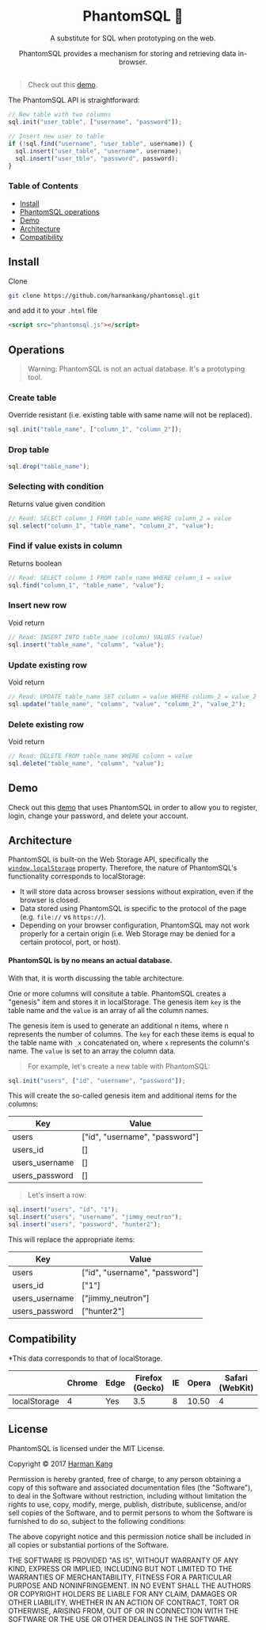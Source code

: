 <h1 align="center">PhantomSQL 👻</h1>
<p align="center">A substitute for SQL when prototyping on the web.</p>
<p align="center">PhantomSQL provides a mechanism for storing and retrieving data in-browser.</p>

##

> Check out this [demo](https://harmankang.github.io/web-demos/registration-demo/index.html).

The PhantomSQL API is straightforward:

```javascript
// New table with two columns
sql.init("user_table", ["username", "password"]);

// Insert new user to table
if (!sql.find("username", "user_table", username)) {
  sql.insert("user_table", "username", username);
  sql.insert("user_tble", "password", password);
}
```
### Table of Contents
- [Install](#install)
- [PhantomSQL operations](#operations)
- [Demo](#demo)
- [Architecture](#architecture)
- [Compatibility](#compatibility)

## Install

Clone

```sh
git clone https://github.com/harmankang/phantomsql.git
```
and add it to your `.html` file

```html
<script src="phantomsql.js"></script>
```

## Operations

> Warning: PhantomSQL is not an actual database. It's a prototyping tool.

### Create table
Override resistant (i.e. existing table with same name will not be replaced).
```javascript
sql.init("table_name", ["column_1", "column_2"]);
```
### Drop table
```javascript
sql.drop("table_name");
```
### Selecting with condition
Returns value given condition
```javascript
// Read: SELECT column_1 FROM table_name WHERE column_2 = value
sql.select("column_1", "table_name", "column_2", "value");
```
### Find if value exists in column
Returns boolean
```javascript
// Read: SELECT column_1 FROM table_name WHERE column_1 = value
sql.find("column_1", "table_name", "value");
```
### Insert new row
Void return
```javascript
// Read: INSERT INTO table_name (column) VALUES (value)
sql.insert("table_name", "column", "value");
```
### Update existing row
Void return
```javascript
// Read: UPDATE table_name SET column = value WHERE column_2 = value_2
sql.update("table_name", "column", "value", "column_2", "value_2");
```
### Delete existing row
Void return
```javascript
// Read: DELETE FROM table_name WHERE column = value
sql.delete("table_name", "column", "value");
```

## Demo

Check out this [demo](https://harmankang.github.io/web-demos/registration-demo/index.html) that uses PhantomSQL in order to allow you to register, login, change your password, and delete your account.

## Architecture

PhantomSQL is built-on the Web Storage API, specifically the [`window.localStorage`](https://developer.mozilla.org/en-US/docs/Web/API/Window/localStorage) property. Therefore, the nature of PhantomSQL's functionality corresponds to localStorage:

- It will store data across browser sessions without expiration, even if the browser is closed.
- Data stored using PhantomSQL is specific to the protocol of the page (e.g. `file://` vs `https://`).
- Depending on your browser configuration, PhantomSQL may not work properly for a certain origin (i.e. Web Storage may be denied for a certain protocol, port, or host).

#### PhantomSQL is by no means an actual database. 

With that, it is worth discussing the table architecture.

One or more columns will consitute a table. PhantomSQL creates a "genesis" item and stores it in localStorage. The genesis item `key` is the table name and the `value` is an array of all the column names.

The genesis item is used to generate an additional n items, where n represents the number of columns. The `key` for each these items is equal to the table name with `_x` concatenated on, where `x` represents the column's name. The `value` is set to an array the column data.

> For example, let's create a new table with PhantomSQL:

```javascript
sql.init("users", ["id", "username", "password"]);
```
This will create the so-called genesis item and additional items for the columns:

|Key | Value |
| --- | --- |
| users | ["id", "username", "password"] |
| users_id | [] |
| users_username | [] |
| users_password | [] |

> Let's insert a row:

```javascript
sql.insert("users", "id", "1");
sql.insert("users", "username", "jimmy_neutron");
sql.insert("users", "password", "hunter2");
```
This will replace the appropriate items:

|Key | Value |
| --- | --- |
| users | ["id", "username", "password"] |
| users_id | ["1"] |
| users_username | ["jimmy_neutron"] |
| users_password | ["hunter2"] |

## Compatibility
*This data corresponds to that of localStorage. 

| | Chrome | Edge | Firefox (Gecko) | IE | Opera | Safari (WebKit) |
| --- | --- | --- | --- | --- | --- | --- |
| localStorage | 4 | Yes | 3.5 | 8 | 10.50 | 4 |

## License

PhantomSQL is licensed under the MIT License.

Copyright &copy; 2017 [Harman Kang](https://github.com/harmankang)

Permission is hereby granted, free of charge, to any person obtaining a copy
of this software and associated documentation files (the "Software"), to deal
in the Software without restriction, including without limitation the rights
to use, copy, modify, merge, publish, distribute, sublicense, and/or sell
copies of the Software, and to permit persons to whom the Software is
furnished to do so, subject to the following conditions:

The above copyright notice and this permission notice shall be included in all
copies or substantial portions of the Software.

THE SOFTWARE IS PROVIDED "AS IS", WITHOUT WARRANTY OF ANY KIND, EXPRESS OR
IMPLIED, INCLUDING BUT NOT LIMITED TO THE WARRANTIES OF MERCHANTABILITY,
FITNESS FOR A PARTICULAR PURPOSE AND NONINFRINGEMENT. IN NO EVENT SHALL THE
AUTHORS OR COPYRIGHT HOLDERS BE LIABLE FOR ANY CLAIM, DAMAGES OR OTHER
LIABILITY, WHETHER IN AN ACTION OF CONTRACT, TORT OR OTHERWISE, ARISING FROM,
OUT OF OR IN CONNECTION WITH THE SOFTWARE OR THE USE OR OTHER DEALINGS IN THE
SOFTWARE.
